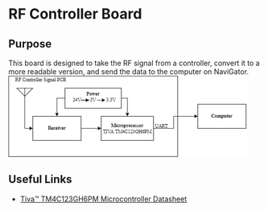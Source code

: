 # RF Controller Board 
## Purpose 
This board is designed to take the RF signal from a controller, convert it to a more readable version, and send the data to the computer on NaviGator.  
![Block Diagram](Documents/PCB_Diagram.drawio.png?raw=true "Block Diagram")

## Useful Links
* [Tiva™ TM4C123GH6PM Microcontroller Datasheet](https://www.ti.com/lit/ds/symlink/tm4c123gh6pm.pdf?ts=1654023829839&ref_url=https%253A%252F%252Fwww.ti.com%252Fproduct%252FTM4C123GH6PM)
